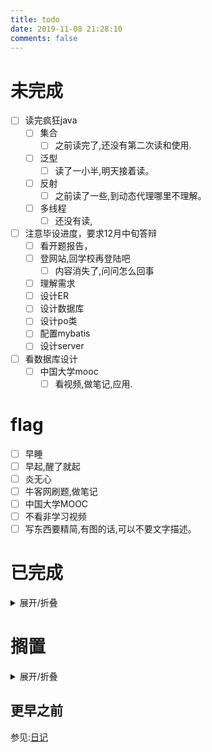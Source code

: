 ```yaml
---
title: todo
date: 2019-11-08 21:28:10
comments: false
---
```

# 未完成
- [ ] 读完疯狂java
    - [ ] 集合
        - [ ] 之前读完了,还没有第二次读和使用.
    - [ ] 泛型
        - [ ] 读了一小半,明天接着读。
    - [ ] 反射
        - [ ] 之前读了一些,到动态代理哪里不理解。
    - [ ] 多线程
        - [ ] 还没有读,
- [ ] 注意毕设进度，要求12月中旬答辩
    - [ ] 看开题报告，
    - [ ] 登网站,回学校再登陆吧
        - [ ] 内容消失了,问问怎么回事
    - [ ] 理解需求
    - [ ] 设计ER
    - [ ] 设计数据库
    - [ ] 设计po类
    - [ ] 配置mybatis
    - [ ] 设计server
- [ ] 看数据库设计
    - [ ] 中国大学mooc
      - [ ] 看视频,做笔记,应用.

# flag
- [ ] 早睡
- [ ] 早起,醒了就起
- [ ] 炎无心
- [ ] 牛客网刷题,做笔记
- [ ] 中国大学MOOC
- [ ] 不看非学习视频
- [ ] 写东西要精简,有图的话,可以不要文字描述。

# 已完成
<details><summary>展开/折叠</summary>

## 2019年12月09日
- [x] 早起,醒了就起
- [ ] 

## 2019年12月08日
- [x] 早起
- [x] 牛客网刷题,做笔记
- [x] 不看非学习视频
- [x] chrome浏览器打开**书签栏**:**Ctrl+shift+B**
  - [x] 写文章
- [x] 注册免费邮箱**@protonmail.com**
- [x] 测试**protonVPN**:无法连接
- [x] Git
  - [x] 修改git commit -m中的信息
- [x] JS下载文件
- [x] 约会,烦心.

## 2019年12月07日
- [x] 早起
- [x] 修复tools页面的FM按钮
- [x] 增加一些搜狗输入法windows版个性短语
- [x] 中国大学MOOC
  - [x] 哈工大数据库中,第3讲
  - [x] 合工大数据库中,第4讲

</details>

# 搁置
<details><summary>展开/折叠</summary>

- [ ] 了解java新的日期时间API的使用  https://m.jb51.net/article/110245.htm
- [ ] 下个月关闭,移动网盘,6个月视频会员自动取消
- [ ] 手机上下载的劳动合同注意点.微博收藏中的
- [ ] 在线编程网站收集
- [ ] https://c.runoob.com/front-end/61
- [ ] https://m.runoob.com/try/try2.php?filename=tryhtml_hr
- [ ] 日期时间API https://www.cnblogs.com/liqiangchn/p/11974355.html
- [ ] eclipse画er图
    - [ ] 下载插件
- [ ] idea画er图
- [ ] Navicat画ER图.
    - [ ] 根据E-R图生成表
- [ ] 还钱
    - [ ] 已经还了,等审核.明天看看审核通过了没
- [ ] 写使用Gitalk评论系统的文档.
- [x] ubuntu中安装软件
    - [ ] 安装Mysql
    - [ ] 安装Navicat.
- [ ] 有空了解一下
- [ ] Linux和Window下打开一个文件的不同.
    - [ ] 修改标记即可
    - [ ] 先写个测试类
    - [ ] 打包，linux下运行
- [ ] [了解开源协议](https://blog.51cto.com/holison/1930805)
- [ ] [菜鸟翻译插件](https://www.oschina.net/news/111842/probie-released)
- [ ] 交换功能,交换逗号,空格,的顺序.
- [ ] [咖啡种类](https://m.weibo.cn/detail/4446965351461264)
- [ ] [tar命令](https://jingyan.baidu.com/article/5553fa8292599665a23934bd.html)
- [ ] [955公司](https://mp.weixin.qq.com/s/TQb2ZmW9lQzxd6YyksNagg)
- [ ] 996ICU
- [ ] 收集算法到搜狗输入法中以应对在线笔试题.

</details>

## 更早之前
参见:[日记](/categories/日记/)

</details>